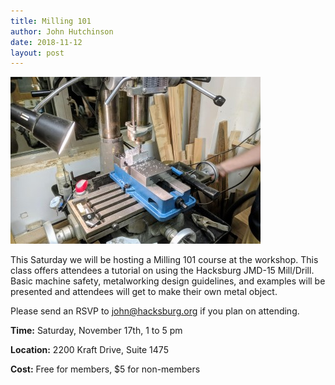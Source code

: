 ```yaml
---
title: Milling 101
author: John Hutchinson
date: 2018-11-12
layout: post
---
```


![Machining](https://github.com/Hacksburg/hacksburg.github.io/raw/master/images/machining_101.jpg)

This Saturday we will be hosting a Milling 101 course at the workshop. This class offers attendees a tutorial on using the Hacksburg JMD-15 Mill/Drill. Basic machine safety, metalworking design guidelines, and examples will be presented and attendees will get to make their own metal object.

Please send an RSVP to john@hacksburg.org if you plan on attending. 

**Time:** Saturday, November 17th, 1 to 5 pm

**Location:** 2200 Kraft Drive, Suite 1475

**Cost:** Free for members, $5 for non-members
